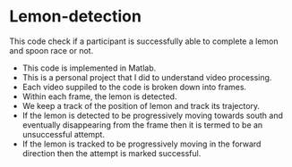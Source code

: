 # Lemon-detection
This code check if a participant is successfully able to complete a lemon and spoon race or not.

- This code is implemented in Matlab.
- This is a personal project that I did to understand video processing.
- Each video suppiled to the code is broken down into frames.
- Within each frame, the lemon is detected.
- We keep a track of the position of lemon and track its trajectory.
- If the lemon is detected to be progressively moving towards south and eventually disappearing from the frame then it is termed to be an unsuccessful attempt.
- If the lemon is tracked to be progressively moving in the forward direction then the attempt is marked successful.
